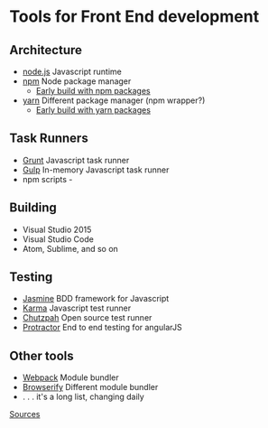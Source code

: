 # Tools for Front End development

## Architecture
  * [node.js](https://nodejs.org/en/) Javascript runtime
  * [npm](https://www.npmjs.com/) Node package manager
	* [Early build with npm packages](npm_packages.png)
  * [yarn](https://yarnpkg.com/en/) Different package manager (npm wrapper?)
	* [Early build with yarn packages](yarn_packages.png)
  
## Task Runners
  * [Grunt](https://gruntjs.com/) Javascript task runner
  * [Gulp](http://gulpjs.com/) In-memory Javascript task runner
  * npm scripts - 
  
## Building
  * Visual Studio 2015
  * Visual Studio Code
  * Atom, Sublime, and so on
  
## Testing
  * [Jasmine](https://jasmine.github.io/) BDD framework for Javascript
  * [Karma](https://karma-runner.github.io/) Javascript test runner
  * [Chutzpah](https://github.com/mmanela/chutzpah) Open source test runner
  * [Protractor](http://www.protractortest.org/#/) End to end testing for angularJS

## Other tools
* [Webpack](https://webpack.js.org/) Module bundler
* [Browserify](http://browserify.org/) Different module bundler
* . . . it's a long list, changing daily

[Sources](9.9_sources.md)
